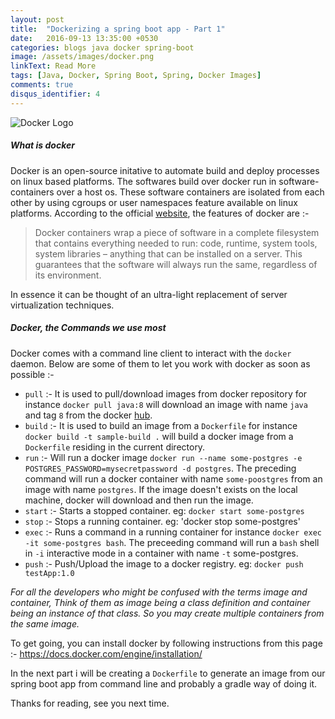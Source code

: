 ```yaml
---
layout: post
title:  "Dockerizing a spring boot app - Part 1"
date:   2016-09-13 13:35:00 +0530
categories: blogs java docker spring-boot
image: /assets/images/docker.png
linkText: Read More
tags: [Java, Docker, Spring Boot, Spring, Docker Images]
comments: true
disqus_identifier: 4
---
```



![Docker Logo]({{site.url}}/assets/images/docker.png "Docker")

##### What is docker
Docker is an open-source initative to automate build and deploy processes on linux based platforms. The softwares build over docker run in software-containers over a host os. These software containers are isolated from each other by using cgroups or user namespaces feature available on linux platforms. According to the official [website](https://www.docker.com/what-docker), the features of docker are :-

> Docker containers wrap a piece of software in a complete filesystem that contains everything needed to run: code, runtime, system tools, system libraries – anything that can be installed on a server. This guarantees that the software will always run the same, regardless of its environment.

In essence it can be thought of an ultra-light replacement of server virtualization techniques.

##### Docker, the Commands we use most

Docker comes with a command line client to interact with the `docker` daemon. Below are some of them to let you work with docker as soon as possible :-

- `pull` :- It is used to pull/download images from docker repository for instance `docker pull java:8` will download an image with name `java` and tag `8` from the docker [hub](https://hub.docker.com/).
- `build` :- It is used to build an image from a `Dockerfile` for instance `docker build -t sample-build .` will build a docker image from a `Dockerfile` residing in the current directory.
- `run` :- Will run a docker image `docker run --name some-postgres -e POSTGRES_PASSWORD=mysecretpassword -d postgres`. The preceding command will run a docker container with name `some-poostgres` from an image with name `postgres`. If the image doesn't exists on the local machine, docker will download and then run the image.
- `start` :- Starts a stopped container. eg: `docker start some-postgres`
- `stop` :- Stops a running container. eg: 'docker stop some-postgres'
- `exec` :- Runs a command in a running container for instance `docker exec -it some-postgres bash`. The preceeding command will run a `bash` shell in `-i` interactive mode in a container with name `-t` some-postgres.
- `push` :- Push/Upload the image to a docker registry. eg: `docker push testApp:1.0`

*For all the developers who might be confused with the terms image and container, Think of them as image being a class definition and container being an instance of that class. So you may create multiple containers from the same image.*

To get going, you can install docker by following instructions from this page :-
https://docs.docker.com/engine/installation/

In the next part i will be creating a `Dockerfile` to generate an image from our spring boot app from command line and probably a gradle way of doing it.


Thanks for reading, see you next time.
